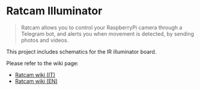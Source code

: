 Ratcam Illuminator
==================

> Ratcam allows you to control your RaspberryPi camera through a Telegram bot, and alerts you when movement is detected, by sending photos and videos.

This project includes schematics for the IR illuminator board.

Please refer to the wiki page:
  - [Ratcam wiki (IT)](https://wiki.mittelab.org/progetti/5p4k/ratcam)
  - [Ratcam wiki (EN)](https://wiki.mittelab.org/en/progetti/5p4k/ratcam)
